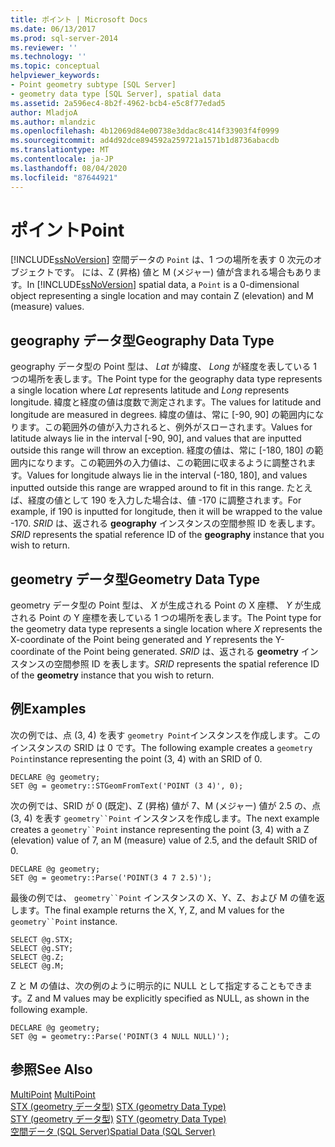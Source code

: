 ```yaml
---
title: ポイント | Microsoft Docs
ms.date: 06/13/2017
ms.prod: sql-server-2014
ms.reviewer: ''
ms.technology: ''
ms.topic: conceptual
helpviewer_keywords:
- Point geometry subtype [SQL Server]
- geometry data type [SQL Server], spatial data
ms.assetid: 2a596ec4-8b2f-4962-bcb4-e5c8f77edad5
author: MladjoA
ms.author: mlandzic
ms.openlocfilehash: 4b12069d84e00738e3ddac8c414f33903f4f0999
ms.sourcegitcommit: ad4d92dce894592a259721a1571b1d8736abacdb
ms.translationtype: MT
ms.contentlocale: ja-JP
ms.lasthandoff: 08/04/2020
ms.locfileid: "87644921"
---
```

# <a name="point"></a><span data-ttu-id="bd114-102">ポイント</span><span class="sxs-lookup"><span data-stu-id="bd114-102">Point</span></span>
  <span data-ttu-id="bd114-103">[!INCLUDE[ssNoVersion](../../includes/ssnoversion-md.md)] 空間データの `Point` は、1 つの場所を表す 0 次元のオブジェクトです。 には、Z (昇格) 値と M (メジャー) 値が含まれる場合もあります。</span><span class="sxs-lookup"><span data-stu-id="bd114-103">In [!INCLUDE[ssNoVersion](../../includes/ssnoversion-md.md)] spatial data, a `Point` is a 0-dimensional object representing a single location and may contain Z (elevation) and M (measure) values.</span></span>  
  
## <a name="geography-data-type"></a><span data-ttu-id="bd114-104">geography データ型</span><span class="sxs-lookup"><span data-stu-id="bd114-104">Geography Data Type</span></span>  
 <span data-ttu-id="bd114-105">geography データ型の Point 型は、 *Lat* が緯度、 *Long* が経度を表している 1 つの場所を表します。</span><span class="sxs-lookup"><span data-stu-id="bd114-105">The Point type for the geography data type represents a single location where *Lat* represents latitude and *Long* represents longitude.</span></span> <span data-ttu-id="bd114-106">緯度と経度の値は度数で測定されます。</span><span class="sxs-lookup"><span data-stu-id="bd114-106">The values for latitude and longitude are measured in degrees.</span></span> <span data-ttu-id="bd114-107">緯度の値は、常に [-90, 90] の範囲内になります。この範囲外の値が入力されると、例外がスローされます。</span><span class="sxs-lookup"><span data-stu-id="bd114-107">Values for latitude always lie in the interval [-90, 90], and values that are inputted outside this range will throw an exception.</span></span> <span data-ttu-id="bd114-108">経度の値は、常に [-180, 180] の範囲内になります。この範囲外の入力値は、この範囲に収まるように調整されます。</span><span class="sxs-lookup"><span data-stu-id="bd114-108">Values for longitude always lie in the interval (-180, 180], and values inputted outside this range are wrapped around to fit in this range.</span></span> <span data-ttu-id="bd114-109">たとえば、経度の値として 190 を入力した場合は、値 -170 に調整されます。</span><span class="sxs-lookup"><span data-stu-id="bd114-109">For example, if 190 is inputted for longitude, then it will be wrapped to the value -170.</span></span> <span data-ttu-id="bd114-110">*SRID* は、返される **geography** インスタンスの空間参照 ID を表します。</span><span class="sxs-lookup"><span data-stu-id="bd114-110">*SRID* represents the spatial reference ID of the **geography** instance that you wish to return.</span></span>  
  
## <a name="geometry-data-type"></a><span data-ttu-id="bd114-111">geometry データ型</span><span class="sxs-lookup"><span data-stu-id="bd114-111">Geometry Data Type</span></span>  
 <span data-ttu-id="bd114-112">geometry データ型の Point 型は、 *X* が生成される Point の X 座標、 *Y* が生成される Point の Y 座標を表している 1 つの場所を表します。</span><span class="sxs-lookup"><span data-stu-id="bd114-112">The Point type for the geometry data type represents a single location where *X* represents the X-coordinate of the Point being generated and *Y* represents the Y-coordinate of the Point being generated.</span></span> <span data-ttu-id="bd114-113">*SRID* は、返される **geometry** インスタンスの空間参照 ID を表します。</span><span class="sxs-lookup"><span data-stu-id="bd114-113">*SRID* represents the spatial reference ID of the **geometry** instance that you wish to return.</span></span>  
  
## <a name="examples"></a><span data-ttu-id="bd114-114">例</span><span class="sxs-lookup"><span data-stu-id="bd114-114">Examples</span></span>  
 <span data-ttu-id="bd114-115">次の例では、点 (3, 4) を表す `geometry Point`インスタンスを作成します。このインスタンスの SRID は 0 です。</span><span class="sxs-lookup"><span data-stu-id="bd114-115">The following example creates a `geometry Point`instance representing the point (3, 4) with an SRID of 0.</span></span>  
  
```  
DECLARE @g geometry;  
SET @g = geometry::STGeomFromText('POINT (3 4)', 0);  
```  
  
 <span data-ttu-id="bd114-116">次の例では、SRID が 0 (既定)、Z (昇格) 値が 7、M (メジャー) 値が 2.5 の、点 (3, 4) を表す `geometry``Point` インスタンスを作成します。</span><span class="sxs-lookup"><span data-stu-id="bd114-116">The next example creates a `geometry``Point` instance representing the point (3, 4) with a Z (elevation) value of 7, an M (measure) value of 2.5, and the default SRID of 0.</span></span>  
  
```  
DECLARE @g geometry;  
SET @g = geometry::Parse('POINT(3 4 7 2.5)');  
```  
  
 <span data-ttu-id="bd114-117">最後の例では、 `geometry``Point` インスタンスの X、Y、Z、および M の値を返します。</span><span class="sxs-lookup"><span data-stu-id="bd114-117">The final example returns the X, Y, Z, and M values for the `geometry``Point` instance.</span></span>  
  
```  
SELECT @g.STX;  
SELECT @g.STY;  
SELECT @g.Z;  
SELECT @g.M;  
```  
  
 <span data-ttu-id="bd114-118">Z と M の値は、次の例のように明示的に NULL として指定することもできます。</span><span class="sxs-lookup"><span data-stu-id="bd114-118">Z and M values may be explicitly specified as NULL, as shown in the following example.</span></span>  
  
```  
DECLARE @g geometry;  
SET @g = geometry::Parse('POINT(3 4 NULL NULL)');  
```  
  
## <a name="see-also"></a><span data-ttu-id="bd114-119">参照</span><span class="sxs-lookup"><span data-stu-id="bd114-119">See Also</span></span>  
 <span data-ttu-id="bd114-120">[MultiPoint](multipoint.md) </span><span class="sxs-lookup"><span data-stu-id="bd114-120">[MultiPoint](multipoint.md) </span></span>  
 <span data-ttu-id="bd114-121">[STX &#40;geometry データ型&#41;](/sql/t-sql/spatial-geometry/stx-geometry-data-type) </span><span class="sxs-lookup"><span data-stu-id="bd114-121">[STX &#40;geometry Data Type&#41;](/sql/t-sql/spatial-geometry/stx-geometry-data-type) </span></span>  
 <span data-ttu-id="bd114-122">[STY &#40;geometry データ型&#41;](/sql/t-sql/spatial-geometry/sty-geometry-data-type) </span><span class="sxs-lookup"><span data-stu-id="bd114-122">[STY &#40;geometry Data Type&#41;](/sql/t-sql/spatial-geometry/sty-geometry-data-type) </span></span>  
 [<span data-ttu-id="bd114-123">空間データ &#40;SQL Server&#41;</span><span class="sxs-lookup"><span data-stu-id="bd114-123">Spatial Data &#40;SQL Server&#41;</span></span>](spatial-data-sql-server.md)  
  
  
